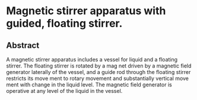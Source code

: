 # Magnetic stirrer apparatus with guided, floating stirrer.

## Abstract
A magnetic stirrer apparatus includes a vessel for liquid and a floating stirrer. The floating stirrer is rotated by a mag net driven by a magnetic field generator laterally of the vessel, and a guide rod through the floating stirrer restricts its move ment to rotary movement and substantially vertical move ment with change in the liquid level. The magnetic field generator is operative at any level of the liquid in the vessel.